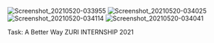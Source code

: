 ![Screenshot_20210520-033955](https://user-images.githubusercontent.com/52112132/118911342-f32dfe80-b91d-11eb-991a-7854580511ea.png)
![Screenshot_20210520-034025](https://user-images.githubusercontent.com/52112132/118911346-f45f2b80-b91d-11eb-89c9-40bcf995a0ca.png)
![Screenshot_20210520-034114](https://user-images.githubusercontent.com/52112132/118911347-f4f7c200-b91d-11eb-9734-c7c23a74cb13.png)
![Screenshot_20210520-034041](https://user-images.githubusercontent.com/52112132/118911349-f5905880-b91d-11eb-9159-b9af8d85932b.png)

Task: A Better Way
ZURI INTERNSHIP 2021
